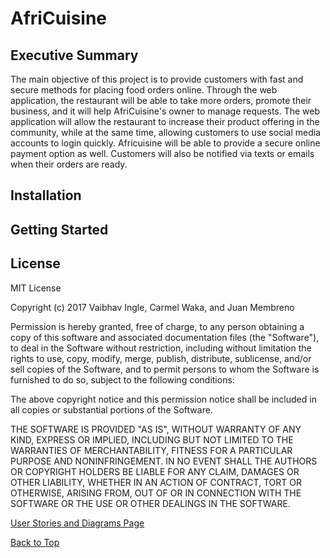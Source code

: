 # AfriCuisine

## Executive Summary
The main objective of this project is to provide customers with fast and secure methods for placing food orders online. Through the web application, the restaurant will be able to take more orders, promote their business, and it will help AfriCuisine's owner to manage requests. The web application will allow the restaurant to increase their product offering in the community, while at the same time, allowing customers to use social media accounts to login quickly. Africuisine will be able to provide a secure online payment option as well. Customers will also be notified via texts or emails when their orders are ready.

## Installation

## Getting Started

## License

MIT License

Copyright (c) 2017 Vaibhav Ingle, Carmel Waka, and Juan Membreno

Permission is hereby granted, free of charge, to any person obtaining a copy
of this software and associated documentation files (the "Software"), to deal
in the Software without restriction, including without limitation the rights
to use, copy, modify, merge, publish, distribute, sublicense, and/or sell
copies of the Software, and to permit persons to whom the Software is
furnished to do so, subject to the following conditions:

The above copyright notice and this permission notice shall be included in all
copies or substantial portions of the Software.

THE SOFTWARE IS PROVIDED "AS IS", WITHOUT WARRANTY OF ANY KIND, EXPRESS OR
IMPLIED, INCLUDING BUT NOT LIMITED TO THE WARRANTIES OF MERCHANTABILITY,
FITNESS FOR A PARTICULAR PURPOSE AND NONINFRINGEMENT. IN NO EVENT SHALL THE
AUTHORS OR COPYRIGHT HOLDERS BE LIABLE FOR ANY CLAIM, DAMAGES OR OTHER
LIABILITY, WHETHER IN AN ACTION OF CONTRACT, TORT OR OTHERWISE, ARISING FROM,
OUT OF OR IN CONNECTION WITH THE SOFTWARE OR THE USE OR OTHER DEALINGS IN THE
SOFTWARE.

[User Stories and Diagrams Page](/docs/README.md)

[Back to Top](#africuisine)
